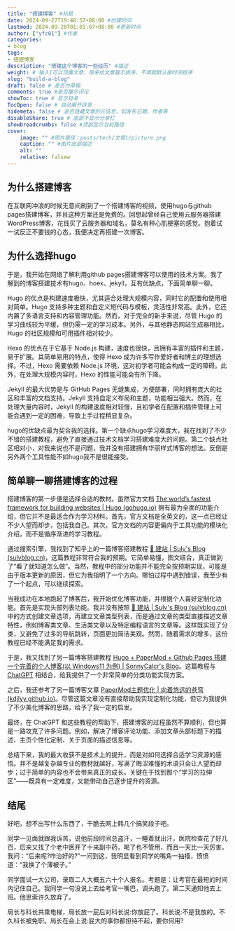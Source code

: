 ```yaml
---
title: "搭建博客" #标题
date: 2024-09-27T19:48:57+08:00 #创建时间
lastmod: 2024-09-28T01:01:07+08:00 #更新时间
author: ["yfc01"] #作者
categories: 
- blog
tags: 
- 搭建博客
description: "搭建这个博客的一些经历" #描述
weight: # 输入1可以顶置文章，用来给文章展示排序，不填就默认按时间排序
slug: "build-a-blog"
draft: false # 是否为草稿
comments: true #是否展示评论
showToc: true # 显示目录
TocOpen: false # 自动展开目录
hidemeta: false # 是否隐藏文章的元信息，如发布日期、作者等
disableShare: true # 底部不显示分享栏
showbreadcrumbs: false #顶部显示当前路径
cover:
    image: "" #图片路径：posts/tech/文章1/picture.png
    caption: "" #图片底部描述
    alt: ""
    relative: falsew
---
```


## 为什么搭建博客

在互联网冲浪的时候无意间刷到了一个搭建博客的视频，使用hugo与github pages搭建博客，并且这种方案还是免费的。回想起曾经自己使用云服务器搭建WordPress博客，花钱买了云服务器和域名，莫名有种心肌梗塞的感觉。抱着试一试反正不要钱的心态，我便决定再搭建一次博客。



## 为什么选择hugo

于是，我开始在网络了解利用github pages搭建博客可以使用的技术方案。我了解到的博客搭建技术有hugo、hoex、jekyll，互有优缺点，下面简单聊一聊。

Hugo 的优点是构建速度极快，尤其适合处理大规模内容，同时它的配置和使用相对简单。Hugo 支持多种主题和自定义短代码与模板，灵活性非常高。此外，它还内置了多语言支持和内容管理功能。然而，对于完全的新手来说，尽管 Hugo 的学习曲线较为平缓，但仍需一定的学习成本。另外，与其他静态网站生成器相比，Hugo 的社区规模和可用插件相对较少。

Hexo 的优点在于它基于 Node.js 构建，速度也很快，且拥有丰富的插件和主题，易于扩展。其简单易用的特点，使得 Hexo 成为许多写作爱好者和博主的理想选择。不过，Hexo 需要依赖 Node.js 环境，这对初学者可能会构成一定的障碍。此外，在处理大规模内容时，Hexo 的性能可能会有所下降。

Jekyll 的最大优势是与 GitHub Pages 无缝集成，方便部署，同时拥有庞大的社区和丰富的文档支持。Jekyll 支持自定义布局和主题，功能相当强大。然而，在处理大量内容时，Jekyll 的构建速度相对较慢，且初学者在配置和插件管理上可能会遇到一定的困难，导致上手过程稍显复杂。


hugo的优缺点最为契合我的选择。第一个缺点hugo学习难度大，我在找到了不少不错的搭建教程，避免了直接通过技术文档学习搭建难度大的问题。第二个缺点社区相对小，对我来说也不是问题，我并没有搭建拥有华丽样式博客的想法。反倒是另外两个工具性能不如hugo我不是很能接受。



## 简单聊一聊搭建博客的过程

搭建博客的第一步便是选择合适的教材。虽然官方文档 [The world’s fastest framework for building websites | Hugo (gohugo.io)](https://gohugo.io/) 拥有最为全面的功能介绍，但它并不是最适合作为学习材料。首先，官方文档是全英文的，这一点已经让不少人望而却步，包括我自己。其次，官方文档的内容更偏向于工具功能的模块化介绍，而不是循序渐进的学习教程。

通过搜索引擎，我找到了知乎上的一篇博客搭建教程 [🧱 建站 | Sulv's Blog (sulvblog.cn)](https://www.sulvblog.cn/posts/blog/)，这篇教程非常符合我的预期。它简单易懂，图文结合，真正做到了“看了就知道怎么做”。当然，教程中的部分功能并不能完全按预期实现，可能是由于版本更新的原因，但它为我指明了一个方向。哪怕过程中遇到错误，我至少有了一个起点，可以继续探索。

当我成功在本地跑起了博客后，我开始优化博客功能，并根据个人喜好定制化功能。首先是实现头部列表功能。我并没有按照 [🧱 建站 | Sulv's Blog (sulvblog.cn)](https://www.sulvblog.cn/posts/blog/) 中的方式创建文章选项，再建立文章类型列表，而是通过文章的类型直接描述文章特性，例如博客类文章、生活类文章以及特定编程语言的文章等。这样既实现了分类，又避免了过多的导航跳转，页面更加简洁美观。然而，随着需求的增多，这份教程已经不能满足我的需求。

于是，我又找到了另一篇博客搭建教程 [Hugo + PaperMod + Github Pages 搭建一个完善的个人博客(以 Windows11 为例) | SonnyCalcr's Blog](https://sonnycalcr.github.io/posts/build-a-blog-using-hugo-papermod-github-pages/)。这篇教程与 [ChatGPT](https://chatgpt.com/) 相结合，给我提供了一个非常简单的分类功能实现方案。

之后，我还参考了另一篇博客文章 [PaperMod主题优化 | 向着悠远的苍穹 (kdjlyy.github.io)](https://kdjlyy.github.io/posts/site/hugo-papermod-optimization/#修改post_meta头部信息)。尽管这篇文章没有直接帮助我实现定制化功能，但它为我提供了不少美化博客的思路，给予了我一定的启发。

最终，在 ChatGPT 和这些教程的帮助下，搭建博客的过程虽然不算顺利，但也算是一路攻克了许多问题。例如，解决了博客评论功能、添加文章头部标题下的描述、主页个性化定制、关于页面的描述信息等。

总结下来，我的最大收获不是技术上的提升，而是对如何选择合适学习资源的感悟。并不是越复杂越专业的教材就越好，写满了晦涩难懂的术语只会让人望而却步；过于简单的内容也不会带来真正的成长。关键在于找到那个“学习的拉伸区”——既具有一定难度，又能带动自己逐步提升的资源。



## 结尾

好吧，想不出写什么东西了，干脆去网上韩几个搞笑段子吧。

同学一见面就跟我诉苦，说他前段时间总盗汗，一睡着就出汗，医院检查花了好几百，后来又找了个老中医开了十来副中药，喝了也不管用，而且一天比一天厉害。我问：“后来呢?咋治好的?”一问到这，我明显看到同学的嘴角一抽搐，愤愤道：“我换了个薄被子。”

同学面试一大公司，录取二人大概五六十个人报名。考题是：让考官在最短的时间内记住自己。我同学一句没说上去给考官一嘴巴，调头跑了。第二天通知他去上班。他思索许久放弃了。

局长与科长共乘电梯，局长放一屁后对科长说:你放屁了。科长说:不是我放的。不久科长被免职。局长在会上说:屁大的事你都担待不起，要你何用?
